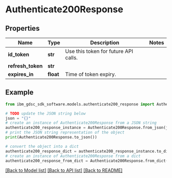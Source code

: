 # Authenticate200Response


## Properties

Name | Type | Description | Notes
------------ | ------------- | ------------- | -------------
**id_token** | **str** | Use this token for future API calls. | 
**refresh_token** | **str** |  | 
**expires_in** | **float** | Time of token expiry. | 

## Example

```python
from ibm_gdsc_sdk_software.models.authenticate200_response import Authenticate200Response

# TODO update the JSON string below
json = "{}"
# create an instance of Authenticate200Response from a JSON string
authenticate200_response_instance = Authenticate200Response.from_json(json)
# print the JSON string representation of the object
print(Authenticate200Response.to_json())

# convert the object into a dict
authenticate200_response_dict = authenticate200_response_instance.to_dict()
# create an instance of Authenticate200Response from a dict
authenticate200_response_from_dict = Authenticate200Response.from_dict(authenticate200_response_dict)
```
[[Back to Model list]](../README.md#documentation-for-models) [[Back to API list]](../README.md#documentation-for-api-endpoints) [[Back to README]](../README.md)


